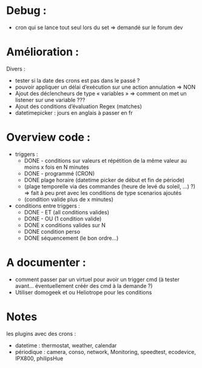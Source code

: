 # Debug :
  - cron qui se lance tout seul lors du set => demandé sur le forum dev

# Amélioration :

Divers :
  * tester si la date des crons est pas dans le passé ?
  * pouvoir appliquer un délai d’exécution sur une action annulation => NON
  * Ajout des déclencheurs de type « variables » => comment on met un listener sur une variable ???
  * Ajout des conditions d’évaluation Regex (matches)
  * datetimepicker : jours en anglais à passer en fr

# Overview code :
* triggers :
  * DONE - conditions sur valeurs et répétition de la même valeur au moins x fois en N minutes
  * DONE - programmé (CRON)
  * DONE plage horaire (datetime picker de début et fin de période)
  * (plage temporelle via des commandes (heure de levé du soleil, …) ?) => fait à peu pret avec les conditions de type scenarios ajoutés
  * (condition valide plus de x minutes)
* conditions entre triggers :
  * DONE - ET (all conditions valides)
  * DONE - OU (1 condition valide)
  * DONE x conditions valides sur N
  * DONE condition perso
  * DONE séquencement (le bon ordre...)

# A documenter :

* comment passer par un virtuel pour avoir un trigger cmd (à tester avant... éventuellement créér des cmd à la demande ?)
* Utiliser domogeek et ou Heliotrope pour les conditions

# Notes
les plugins avec des crons :
- datetime : thermostat, weather, calendar
- périodique : camera, conso, network, Monitoring, speedtest, ecodevice, IPX800, philipsHue
